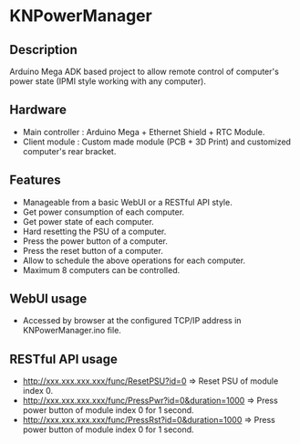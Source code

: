 # KNPowerManager

## Description

Arduino Mega ADK based project to allow remote control of computer's power state (IPMI style working with any computer).

## Hardware

- Main controller : Arduino Mega + Ethernet Shield + RTC Module.
- Client module : Custom made module (PCB + 3D Print) and customized computer's rear bracket.

## Features

- Manageable from a basic WebUI or a RESTful API style.
- Get power consumption of each computer.
- Get power state of each computer.
- Hard resetting the PSU of a computer.
- Press the power button of a computer.
- Press the reset button of a computer.
- Allow to schedule the above operations for each computer.
- Maximum 8 computers can be controlled.

## WebUI usage
- Accessed by browser at the configured TCP/IP address in KNPowerManager.ino file.

## RESTful API usage
- http://xxx.xxx.xxx.xxx/func/ResetPSU?id=0 => Reset PSU of module index 0.
- http://xxx.xxx.xxx.xxx/func/PressPwr?id=0&duration=1000 => Press power button of module index 0 for 1 second.
- http://xxx.xxx.xxx.xxx/func/PressRst?id=0&duration=1000 => Press power button of module index 0 for 1 second.
